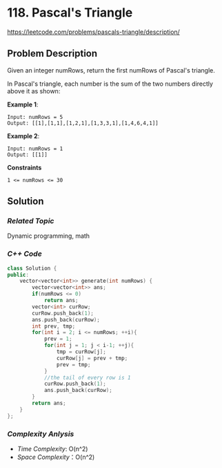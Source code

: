 # 118. Pascal's Triangle
https://leetcode.com/problems/pascals-triangle/description/

## Problem Description

Given an integer numRows, return the first numRows of Pascal's triangle.

In Pascal's triangle, each number is the sum of the two numbers directly above it as shown:


**Example 1**:
```
Input: numRows = 5
Output: [[1],[1,1],[1,2,1],[1,3,3,1],[1,4,6,4,1]]
```
**Example 2**:
```
Input: numRows = 1
Output: [[1]]
```

**Constraints**
```
1 <= numRows <= 30
```

## Solution

### _Related Topic_
   Dynamic programming, math

### _C++ Code_
```cpp
class Solution {
public:
    vector<vector<int>> generate(int numRows) {
        vector<vector<int>> ans;
        if(numRows <= 0)
            return ans;
        vector<int> curRow;
        curRow.push_back(1);
        ans.push_back(curRow);
        int prev, tmp;
        for(int i = 2; i <= numRows; ++i){
            prev = 1;
            for(int j = 1; j < i-1; ++j){
                tmp = curRow[j];
                curRow[j] = prev + tmp;
                prev = tmp;
            }
            //the tail of every row is 1
            curRow.push_back(1);
            ans.push_back(curRow);
        }
        return ans;
    }
};
```

### _Complexity Anlysis_
- _Time Complexity_: O(n^2)
- _Space Complexity_：O(n^2)
